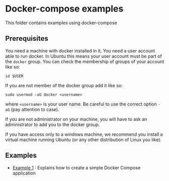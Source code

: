 # Docker-compose examples
This folder contains examples using docker-compose

## Prerequisites
You need a machine with docker installed in it. You need a user account able to run docker.
In Ubuntu this means your user account must be part of the `docker` group.
You can check the membership of groups of your account like so:
```
id $USER
```
If you are not member of the docker group add it like so:
```
sudo usermod -aG docker <username>
```
where `<username>` is your user name. Be careful to use the correct option `-aG` (pay attention to case).

If you are not administrator on your machine, you will have to ask an administrator to add you to the docker group.

If you have access only to a windows machine, we recommend you install a virtual machine running Ubuntu (or any other distribution of Linux you like).


## Examples
- [Example 1](ex1) : Explains how to create a simple Docker Compose application